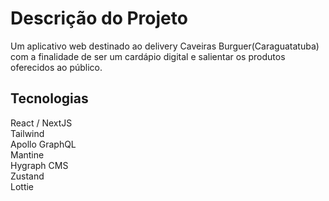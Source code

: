 # Descrição do Projeto

Um aplicativo web destinado ao delivery Caveiras Burguer(Caraguatatuba) com a finalidade de ser um cardápio digital e salientar os produtos oferecidos ao público.

## Tecnologias 

React / NextJS\
Tailwind\
Apollo GraphQL\
Mantine\
Hygraph CMS\
Zustand\
Lottie
